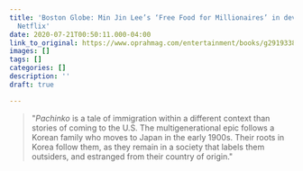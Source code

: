 ```yaml
---
title: 'Boston Globe: Min Jin Lee’s ‘Free Food for Millionaires’ in development at
  Netflix'
date: 2020-07-21T00:50:11.000-04:00
link_to_original: https://www.oprahmag.com/entertainment/books/g29193389/books-about-immigration/
images: []
tags: []
categories: []
description: ''
draft: true

---
```

> "_Pachinko_ is a tale of immigration within a different context than stories of coming to the U.S. The multigenerational epic follows a Korean family who moves to Japan in the early 1900s. Their roots in Korea follow them, as they remain in a society that labels them outsiders, and estranged from their country of origin."
